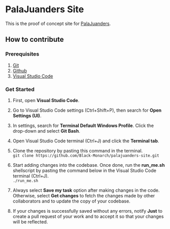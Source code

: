 # PalaJuanders Site

This is the proof of concept site for [PalaJuanders](https://www.facebook.com/travelpalajuanders).

## How to contribute     

### Prerequisites
1. [Git](https://git-scm.com/)
1. [Github](https://github.com/)
1. [Visual Studio Code](https://code.visualstudio.com/)

### Get Started
1. First, open **Visual Studio Code**.

1. Go to Visual Studio Code settings (Ctrl+Shift+P), then search for **Open Settings (UI)**.

1. In settings, search for **Terminal Default Windows Profile**. Click the drop-down and select **Git Bash**.

1. Open Visual Studio Code terminal (Ctrl+J) and click the **Terminal tab**.

1. Clone the repository by pasting this command in the terminal. \
`git clone https://github.com/Black-Monarch/palajuanders-site.git` 

1. Start adding changes into the codebase. Once done, run the **run_me.sh** shellscript by pasting the command below in the Visual Studio Code terminal (Ctrl+J). \
`./run_me.sh`

1. Always select **Save my task** option after making changes in the code. Otherwise, select **Get changes** to fetch the changes made by other collaborators and to update the copy of your codebase.

1. If your changes is successfully saved without any errors, notify **Just** to create a pull request of your work and to accept it so that your changes will be reflected.

